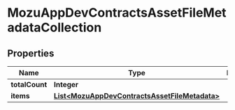 
# MozuAppDevContractsAssetFileMetadataCollection

## Properties
Name | Type | Description | Notes
------------ | ------------- | ------------- | -------------
**totalCount** | **Integer** |  |  [optional]
**items** | [**List&lt;MozuAppDevContractsAssetFileMetadata&gt;**](MozuAppDevContractsAssetFileMetadata.md) |  |  [optional]



